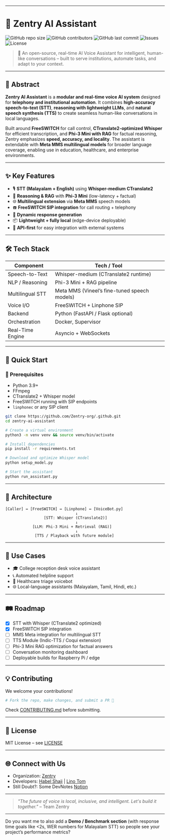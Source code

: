 
---

# 🤖 Zentry AI Assistant

![GitHub repo size](https://img.shields.io/github/repo-size/Zentry-org/.github)
![GitHub contributors](https://img.shields.io/github/contributors/Zentry-org/.github)
![GitHub last commit](https://img.shields.io/github/last-commit/Zentry-org/.github)
![Issues](https://img.shields.io/github/issues/Zentry-org/.github)
![License](https://img.shields.io/github/license/Zentry-org/.github)

> 🚀 An open-source, real-time AI Voice Assistant for intelligent, human-like conversations – built to serve institutions, automate tasks, and adapt to your context.

---

## 📝 Abstract

**Zentry AI Assistant** is a **modular and real-time voice AI system** designed for **telephony and institutional automation**. It combines **high-accuracy speech-to-text (STT)**, **reasoning with lightweight LLMs**, and **natural speech synthesis (TTS)** to create seamless human-like conversations in local languages.

Built around **FreeSWITCH** for call control, **CTranslate2-optimized Whisper** for efficient transcription, and **Phi-3 Mini with RAG** for factual reasoning, Zentry emphasizes **speed, accuracy, and locality**. The assistant is extendable with **Meta MMS multilingual models** for broader language coverage, enabling use in education, healthcare, and enterprise environments.

---

## ✨ Key Features

* 🎙️ **STT (Malayalam + English)** using **Whisper-medium CTranslate2**
* 🧩 **Reasoning & RAG** with **Phi-3 Mini** (low-latency + factual)
* 🌐 **Multilingual extension** via **Meta MMS** speech models
* ☎️ **FreeSWITCH SIP integration** for call routing + telephony
* 💬 **Dynamic response generation**
* 📦 **Lightweight + fully local** (edge-device deployable)
* 🔌 **API-first** for easy integration with external systems

---

## 🛠️ Tech Stack

| Component        | Tech / Tool                                  |
| ---------------- | -------------------------------------------- |
| Speech-to-Text   | Whisper-medium (CTranslate2 runtime)         |
| NLP / Reasoning  | Phi-3 Mini + RAG pipeline                    |
| Multilingual STT | Meta MMS (Vineel’s fine-tuned speech models) |
| Voice I/O        | FreeSWITCH + Linphone SIP                    |
| Backend          | Python (FastAPI / Flask optional)            |
| Orchestration    | Docker, Supervisor                           |
| Real-Time Engine | Asyncio + WebSockets                         |

---

## 🚀 Quick Start

### 🔧 Prerequisites

* Python 3.9+
* FFmpeg
* CTranslate2 + Whisper model
* FreeSWITCH running with SIP endpoints
* `linphonec` or any SIP client

```bash
git clone https://github.com/Zentry-org/.github.git
cd zentry-ai-assistant

# Create a virtual environment
python3 -m venv venv && source venv/bin/activate

# Install dependencies
pip install -r requirements.txt

# Download and optimize Whisper model
python setup_model.py

# Start the assistant
python run_assistant.py
```

---

## 🔁 Architecture

```text
[Caller] ↔ [FreeSWITCH] ↔ [Linphone] ↔ [VoiceBot.py]
                               ↓
                 [STT: Whisper (CTranslate2)]
                               ↓
            [LLM: Phi-3 Mini + Retrieval (RAG)]
                               ↓
             [TTS / Playback with future module]
```

---

## 🧪 Use Cases

* 🎓 College reception desk voice assistant
* 📞 Automated helpline support
* 🏥 Healthcare triage voicebot
* 🌐 Local-language assistants (Malayalam, Tamil, Hindi, etc.)

---

## 🛤️ Roadmap

* [x] STT with Whisper (CTranslate2 optimized)
* [x] FreeSWITCH SIP integration
* [ ] MMS Meta integration for multilingual STT
* [ ] TTS Module (Indic-TTS / Coqui extension)
* [ ] Phi-3 Mini RAG optimization for factual answers
* [ ] Conversation monitoring dashboard
* [ ] Deployable builds for Raspberry Pi / edge

---

## 💡 Contributing

We welcome your contributions!

```bash
# Fork the repo, make changes, and submit a PR 🚀
```

Check [CONTRIBUTING.md](https://github.com/Zentry-org/.github/blob/main/CONTRIBUTING.md) before submitting.

---

## 📜 License

MIT License – see [LICENSE](LICENSE)

---

## 🌐 Connect with Us

* Organization: [Zentry](https://github.com/Zentry-org)
* Developers: [Habel Shaji](https://github.com/Habel2005) | [Lino Tom](https://github.com/LinoTom)
* Still Doubt?: Some DevNotes [Notion](https://ruddy-manchego-5eb.notion.site/Zentry-Ai-24f8e847267180a18c3dd96f3b8d59f9)

---

> *"The future of voice is local, inclusive, and intelligent. Let's build it together."* – Team Zentry

---

Do you want me to also add a **Demo / Benchmark section** (with response time goals like <2s, WER numbers for Malayalam STT) so people see your project’s performance metrics?
